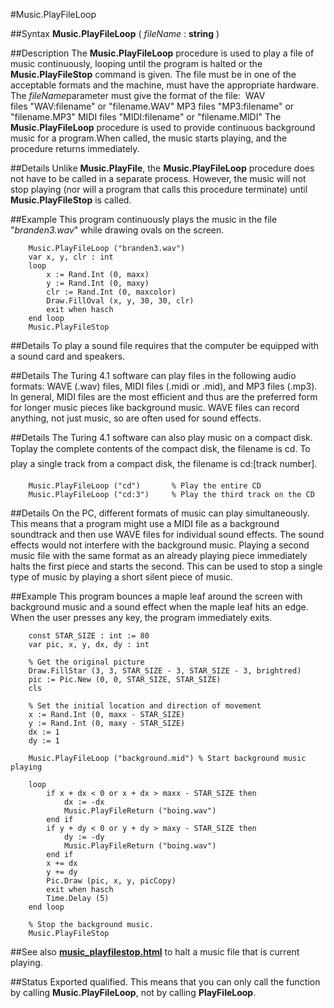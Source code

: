 
#Music.PlayFileLoop

##Syntax
**Music.PlayFileLoop** ( *fileName* : **string** )



##Description
The **Music.PlayFileLoop** procedure is used to play a file of music continuously, looping until the program is halted or the **Music.PlayFileStop** command is given. The file must be in one of the acceptable formats and the machine, must have the appropriate hardware.
The *fileName*parameter must give the format of the file:
 WAV files "WAV:filename" or "filename.WAV" MP3 files "MP3:filename" or "filename.MP3" MIDI files "MIDI:filename" or "filename.MIDI"
The **Music.PlayFileLoop** procedure is used to provide continuous background music for a program.When called, the music starts playing, and the procedure returns immediately.



##Details
Unlike **Music.PlayFile**, the **Music.PlayFileLoop** procedure does not have to be called in a separate process. However, the music will not stop playing (nor will a program that calls this procedure terminate) until **Music.PlayFileStop** is called.



##Example
This program continuously plays the music in the file "*branden3.wav*" while drawing ovals on the screen.


        Music.PlayFileLoop ("branden3.wav")
        var x, y, clr : int
        loop
            x := Rand.Int (0, maxx)
            y := Rand.Int (0, maxy)
            clr := Rand.Int (0, maxcolor)
            Draw.FillOval (x, y, 30, 30, clr)
            exit when hasch
        end loop
        Music.PlayFileStop
##Details
To play a sound file requires that the computer be equipped with a sound card and speakers.



##Details
The Turing 4.1 software can play files in the following audio formats: WAVE (.wav) files, MIDI files (.midi or .mid), and MP3 files (.mp3). In general, MIDI files are the most efficient and thus are the preferred form for longer music pieces like background music. WAVE files can record anything, not just music, so are often used for sound effects.



##Details
The Turing 4.1 software can also play music on a compact disk. Toplay the complete contents of the compact disk, the filename is cd. To play a single track from a compact disk, the filename is cd:[track number].


        Music.PlayFileLoop ("cd")       % Play the entire CD
        Music.PlayFileLoop ("cd:3")     % Play the third track on the CD
        
##Details
On the PC, different formats of music can play simultaneously. This means that a program might use a MIDI file as a background soundtrack and then use WAVE files for individual sound effects. The sound effects would not interfere with the background music. Playing a second music file with the same format as an already playing piece immediately halts the first piece and starts the second.  This can be used to stop a single type of music by playing a short silent piece of music.



##Example
This program bounces a maple leaf around the screen with background music and a sound effect when the maple leaf hits an edge. When the user presses any key, the program immediately exits.


        const STAR_SIZE : int := 80
        var pic, x, y, dx, dy : int
        
        % Get the original picture
        Draw.FillStar (3, 3, STAR_SIZE - 3, STAR_SIZE - 3, brightred)
        pic := Pic.New (0, 0, STAR_SIZE, STAR_SIZE)
        cls
        
        % Set the initial location and direction of movement
        x := Rand.Int (0, maxx - STAR_SIZE)
        y := Rand.Int (0, maxy - STAR_SIZE)
        dx := 1
        dy := 1
        
        Music.PlayFileLoop ("background.mid") % Start background music playing
        
        loop
            if x + dx < 0 or x + dx > maxx - STAR_SIZE then
                dx := -dx
                Music.PlayFileReturn ("boing.wav")
            end if
            if y + dy < 0 or y + dy > maxy - STAR_SIZE then
                dy := -dy
                Music.PlayFileReturn ("boing.wav")
            end if
            x += dx
            y += dy
            Pic.Draw (pic, x, y, picCopy)
            exit when hasch
            Time.Delay (5)
        end loop
        
        % Stop the background music.
        Music.PlayFileStop
##See also
**[music_playfilestop.html](Music.PlayFileStop)** to halt a music file that is current playing.



##Status
Exported qualified.
This means that you can only call the function by calling **Music.PlayFileLoop**, not by calling **PlayFileLoop**.


